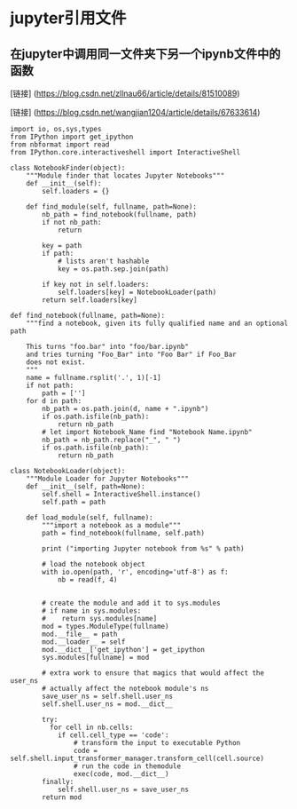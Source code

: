 # jupyter引用文件
## 在jupyter中调用同一文件夹下另一个ipynb文件中的函数
[链接] (https://blog.csdn.net/zllnau66/article/details/81510089)

[链接] (https://blog.csdn.net/wangjian1204/article/details/67633614)

    import io, os,sys,types
    from IPython import get_ipython
    from nbformat import read
    from IPython.core.interactiveshell import InteractiveShell

    class NotebookFinder(object):
        """Module finder that locates Jupyter Notebooks"""
        def __init__(self):
            self.loaders = {}

        def find_module(self, fullname, path=None):
            nb_path = find_notebook(fullname, path)
            if not nb_path:
                return

            key = path
            if path:
                # lists aren't hashable
                key = os.path.sep.join(path)

            if key not in self.loaders:
                self.loaders[key] = NotebookLoader(path)
            return self.loaders[key]

    def find_notebook(fullname, path=None):
        """find a notebook, given its fully qualified name and an optional path

        This turns "foo.bar" into "foo/bar.ipynb"
        and tries turning "Foo_Bar" into "Foo Bar" if Foo_Bar
        does not exist.
        """
        name = fullname.rsplit('.', 1)[-1]
        if not path:
            path = ['']
        for d in path:
            nb_path = os.path.join(d, name + ".ipynb")
            if os.path.isfile(nb_path):
                return nb_path
            # let import Notebook_Name find "Notebook Name.ipynb"
            nb_path = nb_path.replace("_", " ")
            if os.path.isfile(nb_path):
                return nb_path

    class NotebookLoader(object):
        """Module Loader for Jupyter Notebooks"""
        def __init__(self, path=None):
            self.shell = InteractiveShell.instance()
            self.path = path

        def load_module(self, fullname):
            """import a notebook as a module"""
            path = find_notebook(fullname, self.path)

            print ("importing Jupyter notebook from %s" % path)

            # load the notebook object
            with io.open(path, 'r', encoding='utf-8') as f:
                nb = read(f, 4)


            # create the module and add it to sys.modules
            # if name in sys.modules:
            #    return sys.modules[name]
            mod = types.ModuleType(fullname)
            mod.__file__ = path
            mod.__loader__ = self
            mod.__dict__['get_ipython'] = get_ipython
            sys.modules[fullname] = mod

            # extra work to ensure that magics that would affect the user_ns
            # actually affect the notebook module's ns
            save_user_ns = self.shell.user_ns
            self.shell.user_ns = mod.__dict__

            try:
              for cell in nb.cells:
                if cell.cell_type == 'code':
                    # transform the input to executable Python
                    code = self.shell.input_transformer_manager.transform_cell(cell.source)
                    # run the code in themodule
                    exec(code, mod.__dict__)
            finally:
                self.shell.user_ns = save_user_ns
            return mod
